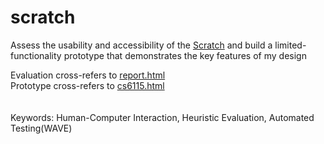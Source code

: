 # scratch
Assess the usability and accessibility of the [Scratch](https://scratch.mit.edu/projects/editor/?tutorial=getStarted) and build a limited-functionality prototype that demonstrates the key features of my design

Evaluation cross-refers to [report.html](https://github.com/qiuyangnie/scratch/blob/master/scratch/report.html)  
Prototype cross-refers to [cs6115.html](https://github.com/qiuyangnie/scratch/blob/master/scratch/cs6115.html)  
<br/><br/>
Keywords: Human-Computer Interaction, Heuristic Evaluation, Automated Testing(WAVE)

